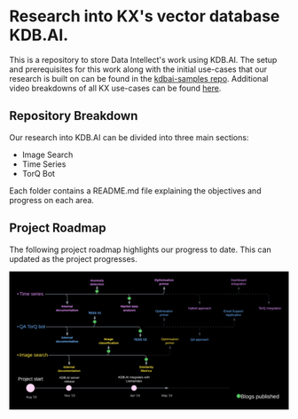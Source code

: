 # Research into KX's vector database KDB.AI.

This is a repository to store Data Intellect's work using KDB.AI. The setup and prerequisites for this work along with the initial use-cases that our research is built on can be found in the [kdbai-samples repo](https://github.com/KxSystems/kdbai-samples/tree/main). Additional video breakdowns of all KX use-cases can be found [here](https://www.youtube.com/playlist?list=PLypX5sYuDqvpAhpIANTTUf5HrZkuWD1vm).

## Repository Breakdown

Our research into KDB.AI can be divided into three main sections:
* Image Search
* Time Series
* TorQ Bot

Each folder contains a README.md file explaining the objectives and progress on each area. 

## Project Roadmap

The following project roadmap highlights our progress to date. This can updated as the project progresses.

![Project Roadmap](Project_Roadmap.png)


